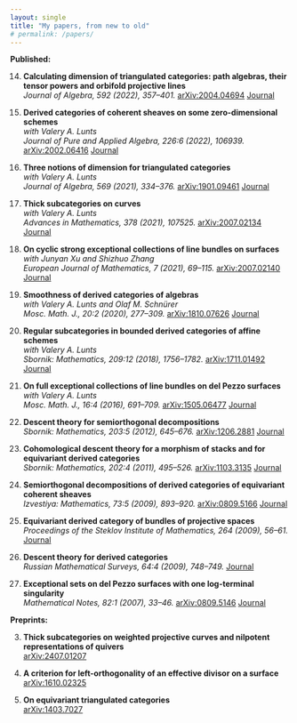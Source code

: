 ```yaml
---
layout: single
title: "My papers, from new to old"
# permalink: /papers/
---
```



**Published:**


14. **Calculating dimension of triangulated categories: path algebras, their tensor powers and orbifold projective lines**  
*Journal of Algebra, 592 (2022), 357–401.* [arXiv:2004.04694](https://arxiv.org/abs/2004.04694) [Journal](https://www.sciencedirect.com/science/article/abs/pii/S0021869321005342)

13. **Derived categories of coherent sheaves on some zero-dimensional schemes**  
*with Valery A. Lunts*  
*Journal of Pure and Applied Algebra, 226:6 (2022), 106939.* [arXiv:2002.06416](https://arxiv.org/abs/2002.06416) [Journal](https://www.sciencedirect.com/science/article/pii/S0022404921004530)

12. **Three notions of dimension for triangulated categories**  
*with Valery A. Lunts*  
*Journal of Algebra, 569 (2021), 334–376.* [arXiv:1901.09461](https://arxiv.org/abs/1901.09461) [Journal](https://www.sciencedirect.com/science/article/pii/S0021869320305211)

11. **Thick subcategories on curves**  
*with Valery A. Lunts*  
*Advances in Mathematics, 378 (2021), 107525.* [arXiv:2007.02134](https://arxiv.org/abs/2007.02134) [Journal](https://www.sciencedirect.com/science/article/pii/S0001870820305924)

10. **On cyclic strong exceptional collections of line bundles on surfaces**  
*with Junyan Xu and Shizhuo Zhang*  
*European Journal of Mathematics, 7 (2021), 69–115.* [arXiv:2007.02140](https://arxiv.org/abs/2007.02140) [Journal](https://link.springer.com/article/10.1007/s40879-020-00417-w)

9. **Smoothness of derived categories of algebras**  
*with Valery A. Lunts and Olaf M. Schnürer*  
*Mosc. Math. J., 20:2 (2020), 277–309.* [arXiv:1810.07626](https://arxiv.org/abs/1810.07626) [Journal](https://www.mathnet.ru/eng/mmj765)

8. **Regular subcategories in bounded derived categories of affine schemes**  
*with Valery A. Lunts*  
*Sbornik: Mathematics, 209:12 (2018), 1756–1782.* [arXiv:1711.01492](https://arxiv.org/abs/1711.01492) [Journal](https://www.mathnet.ru/eng/sm9049)

7. **On full exceptional collections of line bundles on del Pezzo surfaces**  
*with Valery A. Lunts*  
*Mosc. Math. J., 16:4 (2016), 691–709.* [arXiv:1505.06477](https://arxiv.org/abs/1505.06477) [Journal](https://www.mathnet.ru/eng/mmj617)

6. **Descent theory for semiorthogonal decompositions**  
*Sbornik: Mathematics, 203:5 (2012), 645–676.* [arXiv:1206.2881](https://arxiv.org/abs/1206.2881) [Journal](https://www.mathnet.ru/eng/sm7790)

5. **Cohomological descent theory for a morphism of stacks and for equivariant derived categories**  
*Sbornik: Mathematics, 202:4 (2011), 495–526.* [arXiv:1103.3135](https://arxiv.org/abs/1103.3135) [Journal](https://www.mathnet.ru/eng/sm7729)

4. **Semiorthogonal decompositions of derived categories of equivariant coherent sheaves**  
*Izvestiya: Mathematics, 73:5 (2009), 893–920.* [arXiv:0809.5166](https://arxiv.org/abs/0809.5166) [Journal](https://www.mathnet.ru/eng/im2772)

3. **Equivariant derived category of bundles of projective spaces**  
*Proceedings of the Steklov Institute of Mathematics, 264 (2009), 56–61.* [Journal](https://link.springer.com/article/10.1134/S0081543809010076)

2. **Descent theory for derived categories**  
*Russian Mathematical Surveys, 64:4 (2009), 748–749.* [Journal](https://www.mathnet.ru/eng/rm9300)

1. **Exceptional sets on del Pezzo surfaces with one log-terminal singularity**  
*Mathematical Notes, 82:1 (2007), 33–46.* [arXiv:0809.5146](https://arxiv.org/abs/0809.5146) [Journal](https://link.springer.com/article/10.1134/S000143460707005X)


**Preprints:**

3. **Thick subcategories on weighted projective curves and nilpotent representations of quivers**  
[arXiv:2407.01207](https://arxiv.org/abs/2407.01207)

2. **A criterion for left-orthogonality of an effective divisor on a surface**  
[arXiv:1610.02325](https://arxiv.org/abs/1610.02325)

1. **On equivariant triangulated categories**  
[arXiv:1403.7027](https://arxiv.org/abs/1403.7027)


